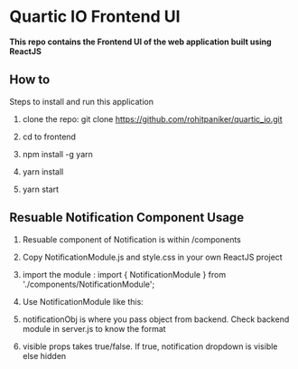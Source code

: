 # Quartic IO Frontend UI

**This repo contains the Frontend UI of the web application built using ReactJS**

## How to

Steps to install and run this application

1. clone the repo: git clone https://github.com/rohitpaniker/quartic_io.git

2. cd to frontend

3. npm install -g yarn

4. yarn install

5. yarn start

## Resuable Notification Component Usage

1. Resuable component of Notification is within /components

2. Copy NotificationModule.js and style.css in your own ReactJS project

3. import the module : import { NotificationModule } from './components/NotificationModule';

4. Use NotificationModule like this:

**<NotificationModule
  notificationObj={this.state.notificationObj}
  visible={notifDropdownVisible}
/>**

5. notificationObj is where you pass object from backend. Check backend module in server.js to know the format

6. visible props takes true/false. If true, notification dropdown is visible else hidden
